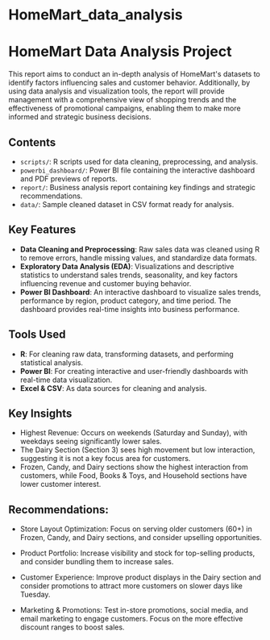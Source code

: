 # HomeMart_data_analysis
# HomeMart Data Analysis Project

This report aims to conduct an in-depth analysis of HomeMart's datasets to identify factors influencing sales and customer behavior. Additionally, by using data analysis and visualization tools, the report will provide management with a comprehensive view of shopping trends and the effectiveness of promotional campaigns, enabling them to make more informed and strategic business decisions.

## Contents
- `scripts/`: R scripts used for data cleaning, preprocessing, and analysis.
- `powerbi_dashboard/`: Power BI file containing the interactive dashboard and PDF previews of reports.
- `report/`: Business analysis report containing key findings and strategic recommendations.
- `data/`: Sample cleaned dataset in CSV format ready for analysis.

## Key Features
- **Data Cleaning and Preprocessing**: Raw sales data was cleaned using R to remove errors, handle missing values, and standardize data formats.
- **Exploratory Data Analysis (EDA)**: Visualizations and descriptive statistics to understand sales trends, seasonality, and key factors influencing revenue and customer buying behavior.
- **Power BI Dashboard**: An interactive dashboard to visualize sales trends, performance by region, product category, and time period. The dashboard provides real-time insights into business performance.

## Tools Used
- **R**: For cleaning raw data, transforming datasets, and performing statistical analysis.
- **Power BI**: For creating interactive and user-friendly dashboards with real-time data visualization.
- **Excel & CSV**: As data sources for cleaning and analysis.

## Key Insights
- Highest Revenue: Occurs on weekends (Saturday and Sunday), with weekdays seeing significantly lower sales.
- The Dairy Section (Section 3) sees high movement but low interaction, suggesting it is not a key focus area for customers.
- Frozen, Candy, and Dairy sections show the highest interaction from customers, while Food, Books & Toys, and Household sections have lower customer interest.
## Recommendations:
- Store Layout Optimization: Focus on serving older customers (60+) in Frozen, Candy, and Dairy sections, and consider upselling opportunities.

- Product Portfolio: Increase visibility and stock for top-selling products, and consider bundling them to increase sales.

- Customer Experience: Improve product displays in the Dairy section and consider promotions to attract more customers on slower days like Tuesday.

- Marketing & Promotions: Test in-store promotions, social media, and email marketing to engage customers. Focus on the more effective discount ranges to boost sales.




